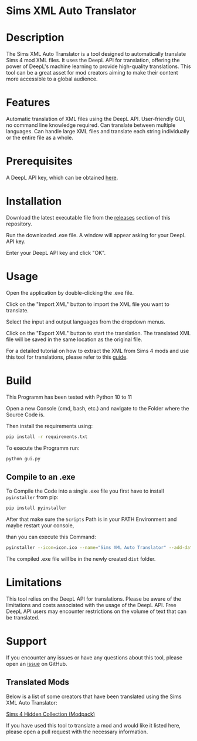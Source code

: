 # Sims XML Auto Translator

# Description
The Sims XML Auto Translator is a tool designed to automatically translate Sims 4 mod XML files. It uses the DeepL API for translation, offering the power of DeepL's machine learning to provide high-quality translations. This tool can be a great asset for mod creators aiming to make their content more accessible to a global audience.

# Features
Automatic translation of XML files using the DeepL API.
User-friendly GUI, no command line knowledge required.
Can translate between multiple languages.
Can handle large XML files and translate each string individually or the entire file as a whole.

# Prerequisites
A DeepL API key, which can be obtained [here](https://www.deepl.com/pro-api?cta=header-pro-api/).

# Installation
Download the latest executable file from the [releases](https://github.com/UmaruMG/Sims-XML-Auto-Translator/releases) section of this repository.

Run the downloaded .exe file. A window will appear asking for your DeepL API key.

Enter your DeepL API key and click "OK".

# Usage
Open the application by double-clicking the .exe file.

Click on the "Import XML" button to import the XML file you want to translate.

Select the input and output languages from the dropdown menus.

Click on the "Export XML" button to start the translation. The translated XML file will be saved in the same location as the original file.

For a detailed tutorial on how to extract the XML from Sims 4 mods and use this tool for translations, please refer to this [guide](https://www.patreon.com/posts/tutorial-for-way-40094277).

# Build
This Programm has been tested with Python 10 to 11

Open a new Console (cmd, bash, etc.) and navigate to the Folder where the Source Code is.

Then install the requirements using:
```bash
pip install -r requirements.txt
```

To execute the Programm run:
```bash
python gui.py
```

## Compile to an .exe

To Compile the Code into a single .exe file you first have to install `pyinstaller` from pip:
```bash
pip install pyinstaller
```

After that make sure the `Scripts` Path is in your PATH Environment and maybe restart your console,

than you can execute this Command:
```bash
pyinstaller --icon=icon.ico --name="Sims XML Auto Translator" --add-data="icon.ico;." --onefile gui.py
```

The compiled .exe file will be in the newly created `dist` folder.

# Limitations
This tool relies on the DeepL API for translations. Please be aware of the limitations and costs associated with the usage of the DeepL API. Free DeepL API users may encounter restrictions on the volume of text that can be translated.

# Support
If you encounter any issues or have any questions about this tool, please open an [issue](https://github.com/UmaruMG/Sims-XML-Auto-Translator/issues) on GitHub.

## Translated Mods

Below is a list of some creators that have been translated using the Sims XML Auto Translator:

[Sims 4 Hidden Collection (Modpack)](https://www.patreon.com/derNeonLeon)

If you have used this tool to translate a mod and would like it listed here, please open a pull request with the necessary information.
